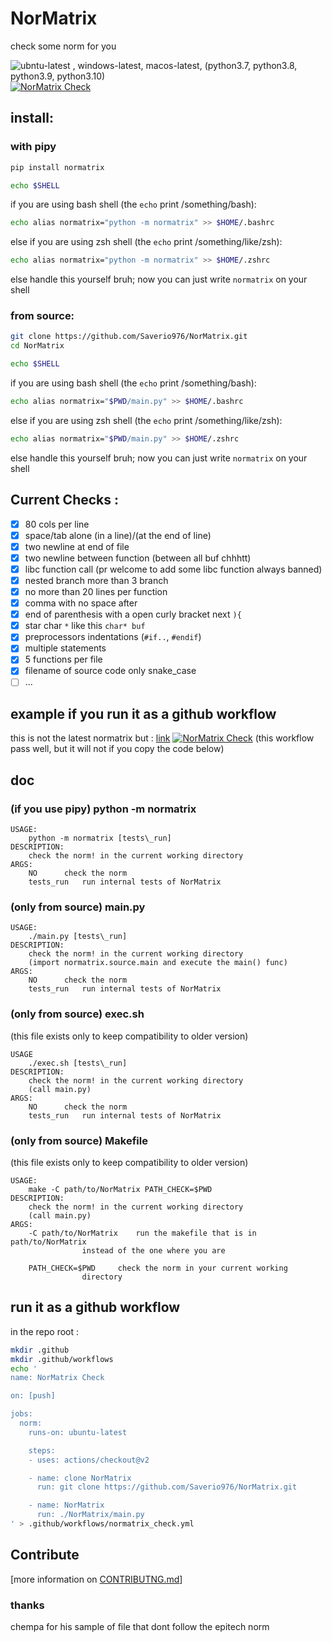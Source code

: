 # NorMatrix
check some norm for you

![ubntu-latest , windows-latest, macos-latest, (python3.7, python3.8, python3.9, python3.10)](https://github.com/Saverio976/NorMatrix/actions/workflows/hallo_doctor.yml/badge.svg?event=push)
[![NorMatrix Check](https://github.com/Saverio976/NorMatrix/actions/workflows/normatrix_check.yml/badge.svg)](https://github.com/Saverio976/NorMatrix/actions/workflows/normatrix_check.yml)

## install:
### with pipy
```bash
pip install normatrix
```
```bash
echo $SHELL
```
if you are using bash shell (the `echo` print /something/bash):
```bash
echo alias normatrix="python -m normatrix" >> $HOME/.bashrc
```
else if you are using zsh shell (the `echo` print /something/like/zsh):
```bash
echo alias normatrix="python -m normatrix" >> $HOME/.zshrc
```
else handle this yourself bruh;
now you can just write `normatrix` on your shell

### from source:
```bash
git clone https://github.com/Saverio976/NorMatrix.git
cd NorMatrix
```
```bash
echo $SHELL
```
if you are using bash shell (the `echo` print /something/bash):
```bash
echo alias normatrix="$PWD/main.py" >> $HOME/.bashrc
```
else if you are using zsh shell (the `echo` print /something/like/zsh):
```bash
echo alias normatrix="$PWD/main.py" >> $HOME/.zshrc
```
else handle this yourself bruh;
now you can just write `normatrix` on your shell

## Current Checks :

- [x] 80 cols per line
- [x] space/tab alone (in a line)/(at the end of line)
- [x] two newline at end of file
- [x] two newline between function (between all buf chhhtt)
- [x] libc function call (pr welcome to add some libc function always banned)
- [x] nested branch more than 3 branch
- [x] no more than 20 lines per function
- [x] comma with no space after
- [x] end of parenthesis with a open curly bracket next `){`
- [x] star char `*` like this `char* buf`
- [x] preprocessors indentations (`#if..`, `#endif`)
- [x] multiple statements
- [x] 5 functions per file
- [x] filename of source code only snake\_case
- [ ] ...

## example if you run it as a github workflow
this is not the latest normatrix but :
[link](https://github.com/Saverio976/NorMatrix/runs/4743596186?check_suite_focus=true)
[![NorMatrix Check](https://github.com/Saverio976/NorMatrix/actions/workflows/normatrix_check.yml/badge.svg)](https://github.com/Saverio976/NorMatrix/actions/workflows/normatrix_check.yml)
(this workflow pass well, but it will not if you copy the code below)

## doc
### (if you use pipy) python -m normatrix
```
USAGE:
	python -m normatrix [tests\_run]
DESCRIPTION:
	check the norm! in the current working directory
ARGS:
	NO		check the norm
	tests_run	run internal tests of NorMatrix
```
### (only from source) main.py
```
USAGE:
	./main.py [tests\_run]
DESCRIPTION:
	check the norm! in the current working directory
	(import normatrix.source.main and execute the main() func)
ARGS:
	NO		check the norm
	tests_run	run internal tests of NorMatrix
```
### (only from source) exec.sh
(this file exists only to keep compatibility to older version)
```
USAGE
	./exec.sh [tests\_run]
DESCRIPTION:
	check the norm! in the current working directory
	(call main.py)
ARGS:
	NO		check the norm
	tests_run	run internal tests of NorMatrix
```
### (only from source) Makefile
(this file exists only to keep compatibility to older version)
```
USAGE:
	make -C path/to/NorMatrix PATH_CHECK=$PWD
DESCRIPTION:
	check the norm! in the current working directory
	(call main.py)
ARGS:
	-C path/to/NorMatrix 	run the makefile that is in path/to/NorMatrix
				instead of the one where you are

	PATH_CHECK=$PWD		check the norm in your current working
				directory
```

## run it as a github workflow
in the repo root :
```bash
mkdir .github
mkdir .github/workflows
echo '
name: NorMatrix Check

on: [push]

jobs:
  norm:
    runs-on: ubuntu-latest

    steps:
    - uses: actions/checkout@v2

    - name: clone NorMatrix
      run: git clone https://github.com/Saverio976/NorMatrix.git

    - name: NorMatrix
      run: ./NorMatrix/main.py
' > .github/workflows/normatrix_check.yml
```

## Contribute
[more information on [CONTRIBUTNG.md](https://github.com/Saverio976/NorMatrix/blob/python-rewrite/CONTRIBUTING.md)]

### thanks
chempa for his sample of file that dont follow the epitech norm
